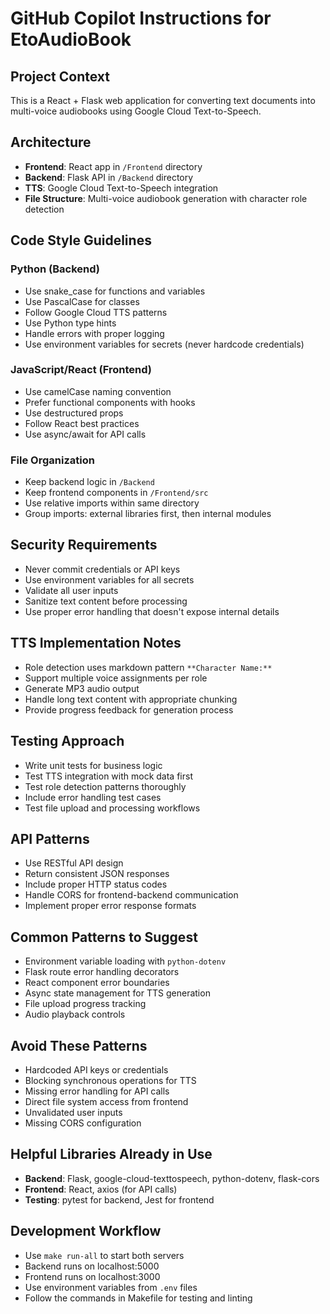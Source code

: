 # GitHub Copilot Instructions for EtoAudioBook

## Project Context
This is a React + Flask web application for converting text documents into multi-voice audiobooks using Google Cloud Text-to-Speech.

## Architecture
- **Frontend**: React app in `/Frontend` directory
- **Backend**: Flask API in `/Backend` directory  
- **TTS**: Google Cloud Text-to-Speech integration
- **File Structure**: Multi-voice audiobook generation with character role detection

## Code Style Guidelines

### Python (Backend)
- Use snake_case for functions and variables
- Use PascalCase for classes
- Follow Google Cloud TTS patterns
- Use Python type hints
- Handle errors with proper logging
- Use environment variables for secrets (never hardcode credentials)

### JavaScript/React (Frontend)
- Use camelCase naming convention
- Prefer functional components with hooks
- Use destructured props
- Follow React best practices
- Use async/await for API calls

### File Organization
- Keep backend logic in `/Backend`
- Keep frontend components in `/Frontend/src`
- Use relative imports within same directory
- Group imports: external libraries first, then internal modules

## Security Requirements
- Never commit credentials or API keys
- Use environment variables for all secrets
- Validate all user inputs
- Sanitize text content before processing
- Use proper error handling that doesn't expose internal details

## TTS Implementation Notes
- Role detection uses markdown pattern `**Character Name:**`
- Support multiple voice assignments per role
- Generate MP3 audio output
- Handle long text content with appropriate chunking
- Provide progress feedback for generation process

## Testing Approach
- Write unit tests for business logic
- Test TTS integration with mock data first
- Test role detection patterns thoroughly
- Include error handling test cases
- Test file upload and processing workflows

## API Patterns
- Use RESTful API design
- Return consistent JSON responses
- Include proper HTTP status codes
- Handle CORS for frontend-backend communication
- Implement proper error response formats

## Common Patterns to Suggest
- Environment variable loading with `python-dotenv`
- Flask route error handling decorators
- React component error boundaries
- Async state management for TTS generation
- File upload progress tracking
- Audio playback controls

## Avoid These Patterns
- Hardcoded API keys or credentials
- Blocking synchronous operations for TTS
- Missing error handling for API calls
- Direct file system access from frontend
- Unvalidated user inputs
- Missing CORS configuration

## Helpful Libraries Already in Use
- **Backend**: Flask, google-cloud-texttospeech, python-dotenv, flask-cors
- **Frontend**: React, axios (for API calls)
- **Testing**: pytest for backend, Jest for frontend

## Development Workflow
- Use `make run-all` to start both servers
- Backend runs on localhost:5000
- Frontend runs on localhost:3000  
- Use environment variables from `.env` files
- Follow the commands in Makefile for testing and linting
